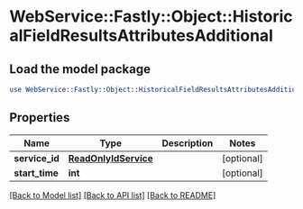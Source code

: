 # WebService::Fastly::Object::HistoricalFieldResultsAttributesAdditional

## Load the model package
```perl
use WebService::Fastly::Object::HistoricalFieldResultsAttributesAdditional;
```

## Properties
Name | Type | Description | Notes
------------ | ------------- | ------------- | -------------
**service_id** | [**ReadOnlyIdService**](ReadOnlyIdService.md) |  | [optional] 
**start_time** | **int** |  | [optional] 

[[Back to Model list]](../README.md#documentation-for-models) [[Back to API list]](../README.md#documentation-for-api-endpoints) [[Back to README]](../README.md)



